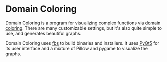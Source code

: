 # Domain Coloring
Domain Coloring is a program for visualizing complex functions via [domain coloring](https://en.wikipedia.org/wiki/Domain_coloring). 
There are many customizable settings, but it's also quite simple to use, and generates beautiful graphs.

Domain Coloring uses [fbs](https://build-system.fman.io/) to build binaries and installers. 
It uses [PyQt5](https://pypi.org/project/PyQt5/) for its user interface and a mixture of Pillow and pygame to visualize the graphs.
